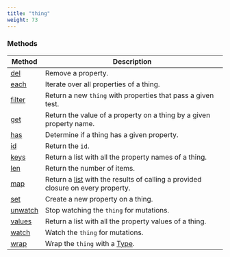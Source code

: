 ```yaml
---
title: "thing"
weight: 73
---
```


### Methods

Method | Description
------ | -----------
[del](./del) | Remove a property.
[each](./each) | Iterate over all properties of a thing.
[filter](./filter) | Return a new `thing` with properties that pass a given test.
[get](./get) | Return the value of a property on a thing by a given property name.
[has](./has) | Determine if a thing has a given property. 
[id](./id) | Return the `id`.
[keys](./keys) | Return a list with all the property names of a thing. 
[len](./len) | Return the number of items. 
[map](./map) | Return a [list](../list) with the results of calling a provided closure on every property. 
[set](./set) | Create a new property on a thing. 
[unwatch](./unwatch) | Stop watching the `thing` for mutations.
[values](./values) | Return a list with all the property values of a thing. 
[watch](./watch) | Watch the `thing` for mutations.
[wrap](./wrap) | Wrap the `thing` with a [Type](../type).